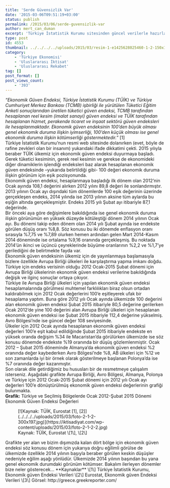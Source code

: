 ```yaml
---
title: 'Serde Güvensizlik Var'
date: '2015-03-06T09:51:19+03:00'
status: publish
permalink: /2015/03/06/serde-guvensizlik-var
author: mert_can_duman
excerpt: 'Türkiye İstatistik Kurumu sitesinden güncel verilerle hazırlanmış Ekonomik güven endeksi ve belirli bölgelerdeki yıldan yıla değişimi (Tabi ki Türkiye odaklı)'
type: post
id: 4553
thumbnail: ../../../../uploads/2015/03/resim-1-e1425628025460-1-2-150x150.jpeg
category:
    - 'Türkiye Ekonomisi'
    - 'Uluslararası İktisat'
    - 'Uluslararası Rekabet'
tag: []
post_format: []
post_views_count:
    - '393'
---
```

*“Ekonomik Güven Endeksi, Türkiye İstatistik Kurumu (TÜİK) ve Türkiye Cumhuriyet Merkez Bankası (TCMB) işbirliği ile yürütülen Tüketici Eğitim Anketi sonuçlarından üretilen tüketici güven endeksi, TCMB tarafından hesaplanan reel kesim (imalat sanayi) güven endeksi ve TÜİK tarafından hesaplanan hizmet, perakende ticaret ve inşaat sektörü güven endeksleri ile hesaplanmaktadır. Ekonomik güven endeksinin 100’den büyük olması genel ekonomik duruma ilişkin iyimserliği, 100’den küçük olması ise genel ekonomik duruma ilişkin kötümserliği göstermektedir.”* \[1\]  
Türkiye İstatistik Kurumu’nun resmi web sitesinde dolanırken (evet, böyle de rafine zevkleri olan bir insanım) yukarıdaki ifade dikkatimi çekti. 2015 yılıyla beraber TÜİK ülkemiz için ekonomik güven endeksi duyurmaya başladı. Gerek tüketici kesiminin, gerek reel kesimin ve gerekse de ekonomideki diğer dinamiklerin işlendiği endeksleri baz alarak hesaplanan ekonomik güven endeksinde –yukarıda belirtildiği gibi- 100 değeri ekonomik duruma ilişkin görünüm için eşik pozisyonunda.  
Ekonomik güven endeksi, hesaplanmaya başladığı ilk dönem olan 2012’nin Ocak ayında 108,1 değerini alırken 2012 yılını 89,8 değeri ile sonlandırmıştır. 2013 yılının Ocak ayı dışındaki tüm dönemlerde 100 eşik değerinin üzerinde gerçekleşen endeks, 2014 yılında ise 2013 yılının aksine tüm aylarda bu eşiğin altında gerçekleşmiştir. Endeks 2015 yılı Şubat ayı itibariyle 87,1 değerinde.  
Bir önceki aya göre değişimlere bakıldığında ise genel ekonomik duruma ilişkin görünümün en yüksek düzeyde kötüleştiği dönem 2014 yılının Ocak ayı. Bu dönemi takip eden dönem olan 2014 yılı Şubat ayında ise endekste görülen düşüş oranı %8,8. Söz konusu bu iki dönemde enflasyon oranı sırasıyla %7,75 ve %7,89 olurken hemen ardından gelen Mart 2014-Kasım 2014 döneminde ise ortalama %9,16 oranında gerçekleşmiş. Bu noktada 2014’ün ikinci ve üçüncü çeyreklerinde büyüme oranlarının %2,2 ve %1,7’ye gerilediğini de belirtmekte fayda var.  
Ekonomik güven endeksinin ülkemiz için de yayınlanmaya başlamasıyla bizlere özellikle Avrupa Birliği ülkeleri ile karşılaştırma yapma imkanı doğdu. Türkiye için endeks verisinin olduğu 2012 Ocak-2015 Şubat dönemi için Avrupa Birliği ülkelerinin ekonomik güven endeksi verilerine bakıldığında değişik ve ilginç sonuçlar ortaya çıkıyor.  
Türkiye ile Avrupa Birliği ülkeleri için yapılan ekonomik güven endeksi hesaplamalarında görülmesi muhtemel farklılıkları biraz olsun ortadan kaldırabilmek için 2012 Ocak değerlerini 100’e eşitleyerek ufak bir hesaplama yaptım. Buna göre 2012 yılı Ocak ayında ülkemizde 100 değerini alan ekonomik güven endeksi Şubat 2015 itibariyle 80,5 değerine gerilerken Ocak 2012’de yine 100 değerini alan Avrupa Birliği ülkeleri için hesaplanan ekonomik güven endeksi ise Şubat 2015 itibariyle 112,4 değerine yükselmiş. Avro Bölgesi’nde ise güncel değer 108 seviyesinde.  
Ülkeler için 2012 Ocak ayında hesaplanan ekonomik güven endeksi değerleri 100’e eşit kabul edildiğinde Şubat 2015 itibariyle endekste en yüksek oranda değişim %34 ile Macaristan’da görülürken ülkemizde ise söz konusu dönemde endekste %19 oranında bir düşüş gözlemlenmiştir. Ocak 2012 – Şubat 2015 döneminde Almanya’da ekonomik güven endeksi %2 oranında değer kaybederken Avro Bölgesi’nde %8, AB ülkeleri için %12 ve son zamanlarda iyi bir örnek olarak gösterilmeye başlanan Polonya’da ise %7 oranında değer kazanmıştır.  
Son olarak dile getirdiğimiz bu hususları bir de resmetmeye çalışalım isterseniz. Aşağıdaki grafikte Avrupa Birliği, Avro Bölgesi, Almanya, Polonya ve Türkiye için 2012 Ocak-2015 Şubat dönemi için 2012 yılı Ocak ayı değerleri 100’e dönüştürülmüş ekonomik güven endeksi değerlerinin grafiği bulunmakta.  
**Grafik:** Türkiye ve Seçilmiş Bölgelerde Ocak 2012-Şubat 2015 Dönemi Ekonomik Güven Endeksi Değerleri  
<figure aria-describedby="caption-attachment-4554" class="wp-caption aligncenter" id="attachment_4554" style="width: 300px">[![Kaynak: TÜİK, Eurostat [1], [2]](../../../../uploads/2015/03/foto-2-1-2-300x197.jpg)](https://iktisadiyat.com/wp-content/uploads/2015/03/foto-2-1-2-2.jpg)<figcaption class="wp-caption-text" id="caption-attachment-4554">Kaynak: TÜİK, Eurostat \[1\], \[2\]</figcaption></figure>Grafikte yer alan ve bizim dışımızda kalan dört bölge için ekonomik güven endeksi söz konusu dönem için yukarıya doğru eğilimli görülse de ülkemizde özellikle 2014 yılının başıyla beraber görülen keskin düşüşler nedeniyle eğilim aşağı yönlüdür.  
Ülkemizde 2014 yılının başından bu yana genel ekonomik durumdaki görünüm kötümser.  
Bakalım ilerleyen dönemler bize neler gösterecek…  
**Kaynaklar**  
\[1\] Türkiye İstatistik Kurumu, Ekonomik güven Endeksi Verileri  
\[2\] Eurostat, Ekonomik güven Endeksi Verileri  
\[3\] Görsel: http://greece.greekreporter.com/